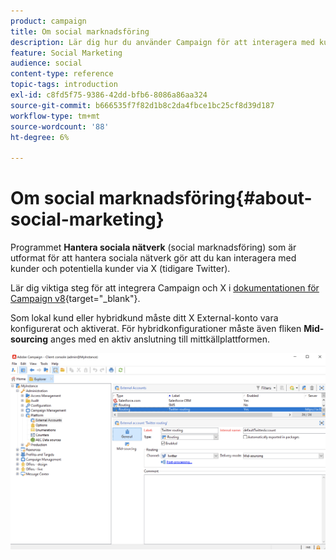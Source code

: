 ```yaml
---
product: campaign
title: Om social marknadsföring
description: Lär dig hur du använder Campaign för att interagera med kunder via Twitter
feature: Social Marketing
audience: social
content-type: reference
topic-tags: introduction
exl-id: c8fd5f75-9386-42dd-bfb6-8086a86aa324
source-git-commit: b666535f7f82d1b8c2da4fbce1bc25cf8d39d187
workflow-type: tm+mt
source-wordcount: '88'
ht-degree: 6%

---
```


# Om social marknadsföring{#about-social-marketing}

Programmet **Hantera sociala nätverk** (social marknadsföring) som är utformat för att hantera sociala nätverk gör att du kan interagera med kunder och potentiella kunder via X (tidigare Twitter).

Lär dig viktiga steg för att integrera Campaign och X i [dokumentationen för Campaign v8](https://experienceleague.adobe.com/docs/campaign/campaign-v8/connect/ac-tw.html?lang=sv-SE){target="_blank"}.

Som lokal kund eller hybridkund måste ditt X External-konto vara konfigurerat och aktiverat. För hybridkonfigurationer måste även fliken **Mid-sourcing** anges med en aktiv anslutning till mittkällplattformen.

![](assets/tw-external-account.png)
